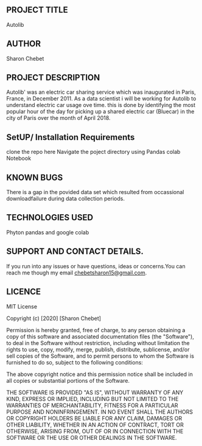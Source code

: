 ## PROJECT TITLE
Autolib

## AUTHOR
Sharon Chebet

## PROJECT DESCRIPTION
Autolib' was an electric car sharing service which was inaugurated in Paris, France, in December 2011. As a data scientist i will be working for Autolib to understand electric car usage ove time. this is done by identifying the most popular hour of the day for picking up a shared electric car (Bluecar) in the city of Paris over the month of April 2018.

## SetUP/ Installation Requirements
clone the repo here
Navigate the poject directory using
  Pandas
  colab Notebook
  
  ## KNOWN BUGS
  There is a gap in the povided data set which resulted from occassional downloadfailure during data collection periods.
  
 ## TECHNOLOGIES USED
 Phyton pandas and google colab
  
  ## SUPPORT AND CONTACT DETAILS.
 If you run into any issues or have questions, ideas or concerns.You can reach me though my email chebetsharon15@gmail.com.
  
  ## LICENCE
  
  MIT License

Copyright (c) [2020] [Sharon Chebet]

Permission is hereby granted, free of charge, to any person obtaining a copy
of this software and associated documentation files (the "Software"), to deal
in the Software without restriction, including without limitation the rights
to use, copy, modify, merge, publish, distribute, sublicense, and/or sell
copies of the Software, and to permit persons to whom the Software is
furnished to do so, subject to the following conditions:

The above copyright notice and this permission notice shall be included in all
copies or substantial portions of the Software.

THE SOFTWARE IS PROVIDED "AS IS", WITHOUT WARRANTY OF ANY KIND, EXPRESS OR
IMPLIED, INCLUDING BUT NOT LIMITED TO THE WARRANTIES OF MERCHANTABILITY,
FITNESS FOR A PARTICULAR PURPOSE AND NONINFRINGEMENT. IN NO EVENT SHALL THE
AUTHORS OR COPYRIGHT HOLDERS BE LIABLE FOR ANY CLAIM, DAMAGES OR OTHER
LIABILITY, WHETHER IN AN ACTION OF CONTRACT, TORT OR OTHERWISE, ARISING FROM,
OUT OF OR IN CONNECTION WITH THE SOFTWARE OR THE USE OR OTHER DEALINGS IN THE
SOFTWARE.
  
